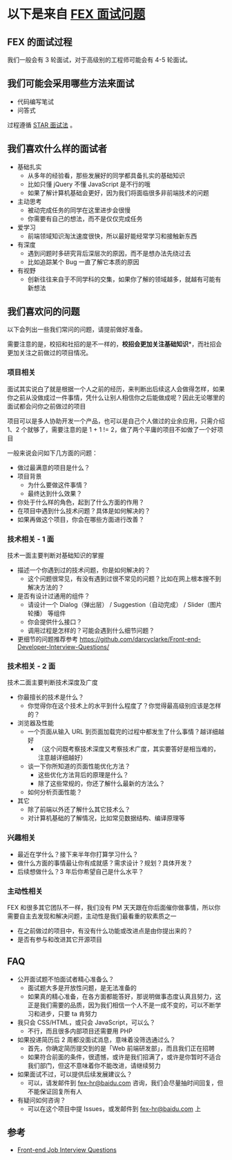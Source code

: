 
# 以下是来自 [FEX 面试问题](https://github.com/fex-team/interview-questions)

## FEX 的面试过程

我们一般会有 3 轮面试，对于高级别的工程师可能会有 4-5 轮面试。

## 我们可能会采用哪些方法来面试
   * 代码编写笔试
   * 问答式

过程遵循 [STAR 面试法](http://www.baidu.com/s?ie=UTF-8&wd=star%E9%9D%A2%E8%AF%95%E6%B3%95 "什么是STAR面试法") 。

## 我们喜欢什么样的面试者

* 基础扎实
    * 从多年的经验看，那些发展好的同学都具备扎实的基础知识
    * 比如只懂 jQuery 不懂 JavaScript 是不行的哦
    * 如果了解计算机基础会更好，因为我们将面临很多非前端技术的问题
* 主动思考
    * 被动完成任务的同学在这里进步会很慢
    * 你需要有自己的想法，而不是仅仅完成任务
* 爱学习
    * 前端领域知识淘汰速度很快，所以最好能经常学习和接触新东西
* 有深度
    * 遇到问题时多研究背后深层次的原因，而不是想办法先绕过去
    * 比如追踪某个 Bug 一直了解它本质的原因
* 有视野
    * 创新往往来自于不同学科的交集，如果你了解的领域越多，就越有可能有新想法

## 我们喜欢问的问题

以下会列出一些我们常问的问题，请提前做好准备。

需要注意的是，校招和社招的是不一样的，**校招会更加关注基础知识***，而社招会更加关注之前做过的项目情况。

### 项目相关

面试其实说白了就是根据一个人之前的经历，来判断出后续这人会做得怎样，如果你之前从没做成过一件事情，凭什么让别人相信你之后能做成呢？因此无论哪里的面试都会问你之前做过的项目

项目可以是多人协助开发一个产品，也可以是自己个人做过的业余应用，只需介绍 1、2 个就够了，需要注意的是 1 + 1 != 2，做了两个平庸的项目不如做了一个好项目

一般来说会问如下几方面的问题：

* 做过最满意的项目是什么？
* 项目背景
    * 为什么要做这件事情？
    * 最终达到什么效果？
* 你处于什么样的角色，起到了什么方面的作用？
* 在项目中遇到什么技术问题？具体是如何解决的？
* 如果再做这个项目，你会在哪些方面进行改善？

### 技术相关 - 1 面

技术一面主要判断对基础知识的掌握

* 描述一个你遇到过的技术问题，你是如何解决的？
    * 这个问题很常见，有没有遇到过很不常见的问题？比如在网上根本搜不到解决方法的？
* 是否有设计过通用的组件？
    * 请设计一个 Dialog（弹出层） / Suggestion（自动完成） / Slider（图片轮播） 等组件
    * 你会提供什么接口？
    * 调用过程是怎样的？可能会遇到什么细节问题？
* 更细节的问题推荐参考 <https://github.com/darcyclarke/Front-end-Developer-Interview-Questions/>

### 技术相关 - 2 面

技术二面主要判断技术深度及广度

* 你最擅长的技术是什么？
    * 你觉得你在这个技术上的水平到什么程度了？你觉得最高级别应该是怎样的？
* 浏览器及性能
    * 一个页面从输入 URL 到页面加载完的过程中都发生了什么事情？越详细越好
        * （这个问既考察技术深度又考察技术广度，其实要答好是相当难的，注意越详细越好）
    * 谈一下你所知道的页面性能优化方法？
        * 这些优化方法背后的原理是什么？
        * 除了这些常规的，你还了解什么最新的方法么？
    * 如何分析页面性能？
* 其它
    * 除了前端以外还了解什么其它技术么？
    * 对计算机基础的了解情况，比如常见数据结构、编译原理等

### 兴趣相关

* 最近在学什么？接下来半年你打算学习什么？
* 做什么方面的事情最让你有成就感？需求设计？规划？具体开发？
* 后续想做什么？3 年后你希望自己是什么水平？

### 主动性相关

FEX 和很多其它团队不一样，我们没有 PM 天天跟在你后面催你做事情，所以你需要自主去发现和解决问题，主动性是我们最看重的软素质之一

* 在之前做过的项目中，有没有什么功能或改进点是由你提出来的？
* 是否有参与和改进其它开源项目

## FAQ

* 公开面试题不怕面试者精心准备么？
    * 面试题大多是开放性问题，是无法准备的
    * 如果真的精心准备，在各方面都能答好，那说明做事态度认真且努力，这正是我们需要的品质，因为我们相信一个人不是一成不变的，可以不断学习和进步，只要 ta 肯努力
* 我只会 CSS/HTML，或只会 JavaScript，可以么？
    * 不行，而且很多内部项目还需要用 PHP
* 如果投递简历后 2 周都没面试消息，意味着没筛选通过么？
    * 首先，你确定简历提交到的是「Web 前端研发部」，而且我们正在招聘
    * 如果符合前面的条件，很遗憾，或许是我们招满了，或许是你暂时不适合我们部门，但这不意味着你不能改进，请继续努力
* 如果面试不过，可以提供后续发展建议么？
    * 可以，请发邮件到 fex-hr@baidu.com 咨询，我们会尽量抽时间回复，但不能保证回复所有人
* 有疑问如何咨询？
    * 可以在这个项目中提 Issues，或发邮件到 fex-hr@baidu.com 上

## 参考

* [Front-end Job Interview Questions](https://github.com/darcyclarke/Front-end-Developer-Interview-Questions)

